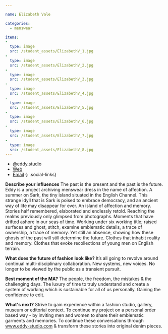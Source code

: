 ```yaml
---

name: Elizabeth Vale

categories:
  - menswear

items:
-
  type: image
  src: /student_assets/ElizabethV_1.jpg
-
  type: image
  src: /student_assets/ElizabethV_2.jpg
-
  type: image
  src: /student_assets/ElizabethV_3.jpg
-
  type: image
  src: /student_assets/ElizabethV_4.jpg
-
  type: image
  src: /student_assets/ElizabethV_5.jpg
-
  type: image
  src: /student_assets/ElizabethV_6.jpg
-
  type: image
  src: /student_assets/ElizabethV_7.jpg
-
  type: image
  src: /student_assets/ElizabethV_8.jpg
---
```


* [@eddy.studio](https://www.instagram.com/eddy.studio/)
* [Web](https://www.eddy-studio.com)
* [Email](mailto:elizabeth.vale@network.rca.ac.uk)
{: .social-links}

**Describe your influences**
The past is the present and the past is the future. Eddy is a project archiving menswear dress in the name of affection. A summer on Sark, the tiny island situated in the English Channel. This strange idyll that is Sark is poised to embrace democracy, and an ancient way of life may disappear for ever. An island of affection and memory. Stories half remembered, elaborated and endlessly retold. Reaching the realms previously only glimpsed from photographs. Moments that have drifted ashore in our seas of time.
Working under six working title; raised surfaces and ghost, stitch, examine emblematic details, a trace of ownership, a trace of memory. Yet still an absence, showing how these ghosts of the past will still determine the future.
Clothes that inhabit reality and memory.
Clothes that evoke recollections of young men on English terrain.

**What does the future of fashion look like?**
It’s all going to revolve around continual multi-disciplinary collaboration. New systems, new voices. No longer to be viewed by the public as a transient pursuit.

**Best moment of the MA?**
The people, the freedom, the mistakes & the challenging days. The luxury of time to truly understand and create a system of working which is sustainable for all of us personally. Gaining the confidence to edit.  

**What's next?**
Strive to gain experience within a fashion studio, gallery, museum or editorial context. To continue my project on a personal order based way - by inviting men and women to share their emblematic garments and memories. To continue these conversations through www.eddy-studio.com & transform these stories into original denim pieces.
